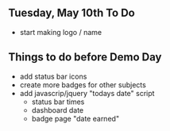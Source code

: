 Tuesday, May 10th To Do
-------------------------

- start making logo / name




Things to do before Demo Day
------------------------------

- add status bar icons
- create more badges for other subjects
- add javascrip/jquery "todays date" script
    + status bar times
    + dashboard date
    + badge page "date earned"
